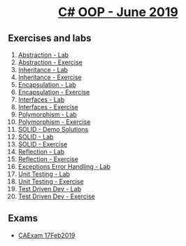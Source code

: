 # <a href="https://softuni.bg/trainings/2349/csharp-oop-june-2019"><p align="center"> C# OOP - June 2019<p>
</a>



## Exercises and labs
1. <a href="https://github.com/PhilShishov/Software-University/tree/master/C%23OOP/Homeworks/01.Abstraction_Lab" > Abstraction - Lab</a> 
2. <a href="https://github.com/PhilShishov/Software-University/tree/master/C%23OOP/Homeworks/01.Abstraction_Exercise" > Abstraction - Exercise</a> 
3. <a href="https://github.com/PhilShishov/Software-University/tree/master/C%23OOP/Homeworks/02.Inheritance_Lab" > Inheritance - Lab</a> 
4. <a href="https://github.com/PhilShishov/Software-University/tree/master/C%23OOP/Homeworks/02.Inheritance_Exercise" > Inheritance - Exercise</a> 
5. <a href="https://github.com/PhilShishov/Software-University/tree/master/C%23OOP/Homeworks/03.Encapsulation_Lab" > Encapsulation - Lab</a> 
6. <a href="https://github.com/PhilShishov/Software-University/tree/master/C%23OOP/Homeworks/03.Encapsulation_Exercise" > Encapsulation - Exercise</a> 
7. <a href="https://github.com/PhilShishov/Software-University/tree/master/C%23OOP/Homeworks/04.Interfaces_Lab" > Interfaces - Lab</a> 
8. <a href="https://github.com/PhilShishov/Software-University/tree/master/C%23OOP/Homeworks/04.Interfaces_Exercise" > Interfaces - Exercise</a> 
9. <a href="https://github.com/PhilShishov/Software-University/tree/master/C%23OOP/Homeworks/05.Polymorphism_Lab" > Polymorphism - Lab</a> 
10. <a href="https://github.com/PhilShishov/Software-University/tree/master/C%23OOP/Homeworks/05.Polymorphism_Exercise" > Polymorphism - Exercise</a> 
11. <a href="https://github.com/PhilShishov/Software-University/tree/master/C%23OOP/Homeworks/06.SOLID_Demo_Solutions" > SOLID - Demo Solutions</a> 
12. <a href="https://github.com/PhilShishov/Software-University/tree/master/C%23OOP/Homeworks/06.SOLID_Lab" > SOLID - Lab</a> 
13. <a href="https://github.com/PhilShishov/Software-University/tree/master/C%23OOP/Homeworks/06.SOLID_Exercise" > SOLID - Exercise</a>
14. <a href="https://github.com/PhilShishov/Software-University/tree/master/C%23OOP/Homeworks/07.ReflectionAttributes_Lab" > Reflection - Lab</a> 
15. <a href="https://github.com/PhilShishov/Software-University/tree/master/C%23OOP/Homeworks/07.ReflectionAttributes_Exercise" > Reflection - Exercise</a> 
16. <a href="https://github.com/PhilShishov/Software-University/tree/master/C%23OOP/Homeworks/08.ExceptionsErrorHandling_Lab" > Exceptions Error Handling - Lab</a> 
17. <a href="https://github.com/PhilShishov/Software-University/tree/master/C%23OOP/Homeworks/09.UnitTesting_Lab" > Unit Testing - Lab</a>
18. <a href="https://github.com/PhilShishov/Software-University/tree/master/C%23OOP/Homeworks/09.UnitTesting_Exercise" > Unit Testing - Exercise</a> 
19. <a href="https://github.com/PhilShishov/Software-University/tree/master/C%23OOP/Homeworks/10.TestDrivenDev_Lab" > Test Driven Dev - Lab</a> 
20. <a href="https://github.com/PhilShishov/Software-University/tree/master/C%23OOP/Homeworks/10.TestDrivenDev_Exercise" > Test Driven Dev - Exercise</a> 
## Exams
- <a href="https://github.com/PhilShishov/Software-University/tree/master/C%23Advanced/Exams/CAExam_17Feb2019" > CAExam 17Feb2019</a>

